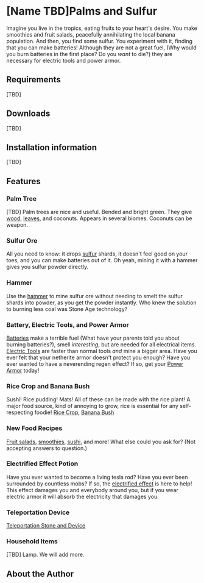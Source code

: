 # [Name TBD]Palms and Sulfur

Imagine you live in the tropics, eating fruits to your heart's 
desire. You make smoothies and fruit salads, peacefully annihilating
the local banana population.  And then, you find some sulfur. You 
experiment with it, finding that you can make batteries! Although 
they are not a great fuel, (Why would you burn batteries in the first
place? Do you _want_ to die?) they are necessary for electric tools and 
power armor. 

## Requirements

[TBD]

## Downloads

[TBD]

## Installation information

[TBD]

## Features

### Palm Tree

[TBD]
Palm trees are nice and useful. Bended and bright green. They give
[wood](docs/palm), [leaves](docs/palm), and coconuts.
Appears in several biomes. Coconuts can be weapon.

### Sulfur Ore

All you need to know: it drops [sulfur](docs/sulfur.md) shards, it doesn't feel good on
your toes, and you can make batteries out of it. Oh yeah, mining it
with a hammer gives you sulfur powder directly.

### Hammer
Use the [hammer](docs/hammer.md) to mine sulfur ore without needing to smelt the sulfur
shards into powder, as you get the powder instantly. Who knew the 
solution to burning less coal was Stone Age technology?

### Battery, Electric Tools, and Power Armor
[Batteries](docs/electric_stuff.md) make a terrible fuel (What have your parents told you about burning 
batteries?), smell _interesting_, but are needed for all electrical 
items. [Electric Tools](docs/electric_stuff.md) are faster than normal tools _and_ mine a bigger area. Have you ever
felt that your netherite armor doesn't protect you enough? Have you ever wanted to have a neverending regen effect?
If so, get your [Power Armor](docs/electric_stuff.md) today!

### Rice Crop and Banana Bush
Sushi! Rice pudding! Mats! All of these can be made with the rice plant! 
A major food source, kind of annoying to grow,
rice is essential for any self-respecting foodie! [Rice Crop](docs/plants.md), [Banana Bush](docs/plants.md)

### New Food Recipes
[Fruit salads](docs/food.md), [smoothies](docs/food.md), [sushi](docs/food.md), and more! What else could you ask for? 
(Not accepting answers to question.) 

### Electrified Effect Potion
Have you ever wanted to become a living tesla rod? Have you ever been surrounded by countless mobs? If so, the 
[electrified effect](docs/electrified_effect.md) is here to help! This effect damages you and everybody around you,
but if you wear electric armor it will absorb the electricity that damages you.

### Teleportation Device
[Teleportation Stone and Device](docs/teleportation.md)

### Household Items
[TBD] Lamp. We will add more.

## About the Author

